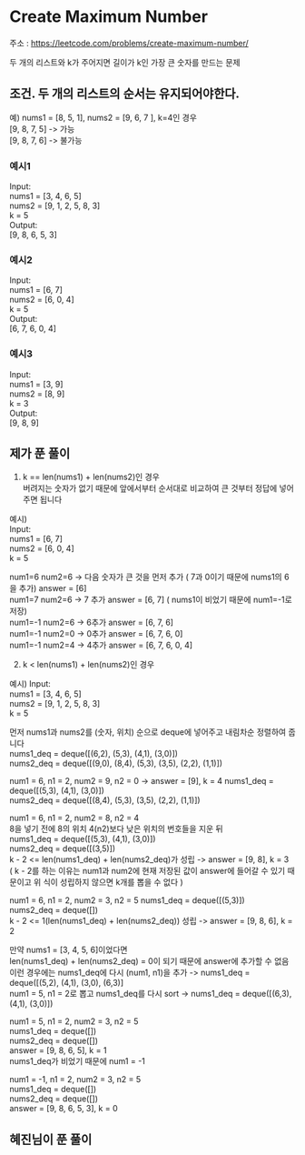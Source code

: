 # Create Maximum Number
주소 : https://leetcode.com/problems/create-maximum-number/

두 개의 리스트와 k가 주어지면 길이가 k인 가장 큰 숫자를 만드는 문제

## 조건. 두 개의 리스트의 순서는 유지되어야한다.  
예) nums1 = [8, 5, 1], nums2 = [9, 6, 7 ], k=4인 경우  
[9, 8, 7, 5] -> 가능  
[9, 8, 7, 6] -> 불가능  

### 예시1  
Input:  
nums1 = [3, 4, 6, 5]  
nums2 = [9, 1, 2, 5, 8, 3]  
k = 5  
Output:  
[9, 8, 6, 5, 3]  

### 예시2  
Input:  
nums1 = [6, 7]  
nums2 = [6, 0, 4]  
k = 5  
Output:  
[6, 7, 6, 0, 4]  

### 예시3  
Input:  
nums1 = [3, 9]  
nums2 = [8, 9]  
k = 3  
Output:  
[9, 8, 9]  






## 제가 푼 풀이  
1. k == len(nums1) + len(nums2)인 경우  
버려지는 숫자가 없기 때문에 앞에서부터 순서대로 비교하여 큰 것부터 정답에 넣어주면 됩니다  

예시)  
Input:  
nums1 = [6, 7]  
nums2 = [6, 0, 4]  
k = 5  

num1=6 num2=6 -> 다음 숫자가 큰 것을 먼저 추가 ( 7과 0이기 때문에 nums1의 6을 추가) answer = [6]   
num1=7 num2=6 -> 7 추가 answer = [6, 7] ( nums1이 비었기 때문에 num1=-1로 저장)  
num1=-1 num2=6 -> 6추가 answer = [6, 7, 6]  
num1=-1 num2=0 -> 0추가 answer = [6, 7, 6, 0]  
num1=-1 num2=4 -> 4추가 answer = [6, 7, 6, 0, 4]  


2. k < len(nums1) + len(nums2)인 경우  

예시)
Input:  
nums1 = [3, 4, 6, 5]  
nums2 = [9, 1, 2, 5, 8, 3]  
k = 5  

먼저 nums1과 nums2를 (숫자, 위치) 순으로 deque에 넣어주고 내림차순 정렬하여 줍니다  
nums1_deq = deque([(6,2), (5,3), (4,1), (3,0)])  
nums2_deq = deque([(9,0), (8,4), (5,3), (3,5), (2,2), (1,1)])  

num1 = 6, n1 = 2, num2 = 9, n2 = 0 -> answer = [9], k = 4
nums1_deq = deque([(5,3), (4,1), (3,0)])  
nums2_deq = deque([(8,4), (5,3), (3,5), (2,2), (1,1)])  

num1 = 6, n1 = 2, num2 = 8, n2 = 4  
8을 넣기 전에 8의 위치 4(n2)보다 낮은 위치의 번호들을 지운 뒤  
nums1_deq = deque([(5,3), (4,1), (3,0)])  
nums2_deq = deque([(3,5)])  
k - 2 <= len(nums1_deq) + len(nums2_deq)가 성립 -> answer = [9, 8], k = 3  
( k - 2를 하는 이유는 num1과 num2에 현재 저장된 값이 answer에 들어갈 수 있기 때문이고 위 식이 성립하지 않으면 k개를 뽑을 수 없다 )   

num1 = 6, n1 = 2, num2 = 3, n2 = 5 
nums1_deq = deque([(5,3)])  
nums2_deq = deque([])  
k - 2 <= 1(len(nums1_deq) + len(nums2_deq)) 성립 -> answer = [9, 8, 6], k = 2  

만약 nums1 = [3, 4, 5, 6]이었다면  
len(nums1_deq) + len(nums2_deq) = 0이 되기 때문에 answer에 추가할 수 없음  
이런 경우에는 nums1_deq에 다시 (num1, n1)을 추가 -> nums1_deq = deque([(5,2), (4,1), (3,0), (6,3)]  
num1 = 5, n1 = 2로 뽑고 nums1_deq를 다시 sort -> nums1_deq = deque([(6,3), (4,1), (3,0)])  

num1 = 5, n1 = 2, num2 = 3, n2 = 5  
nums1_deq = deque([])  
nums2_deq = deque([])  
answer = [9, 8, 6, 5], k = 1  
nums1_deq가 비었기 때문에 num1 = -1  

num1 = -1, n1 = 2, num2 = 3, n2 = 5  
nums1_deq = deque([])  
nums2_deq = deque([])  
answer = [9, 8, 6, 5, 3], k = 0  


## 혜진님이 푼 풀이  
